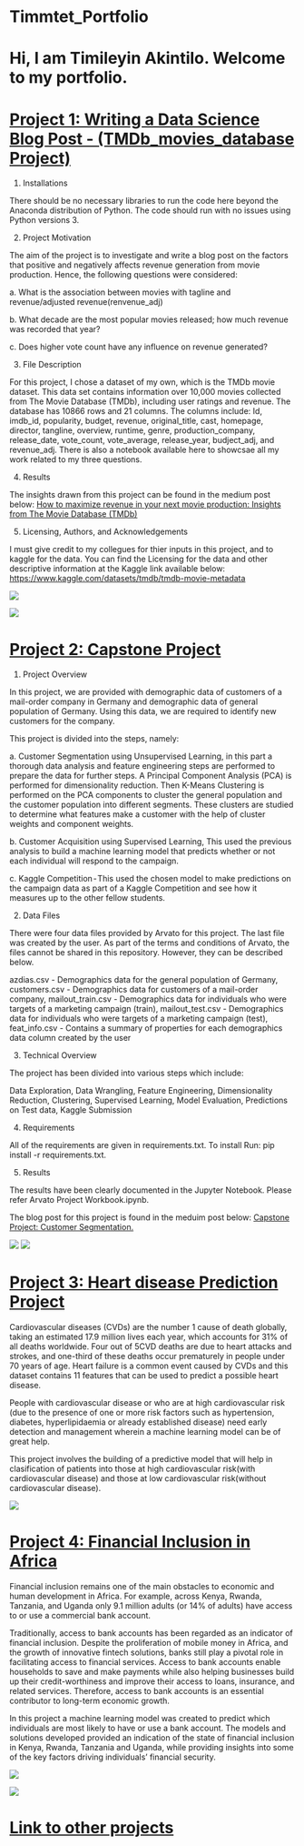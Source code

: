# Timmtet_Portfolio
# Hi, I am Timileyin Akintilo. Welcome to my portfolio.


# [Project 1: Writing a Data Science Blog Post - (TMDb_movies_database Project)](https://github.com/Timmtet/Write-a-data-science-blog-post)
1. Installations

There should be no necessary libraries to run the code here beyond the Anaconda distribution of Python. The code should run with no issues using Python versions 3.

2. Project Motivation

The aim of the project is to investigate and write a blog post on the factors that positive and negatively affects revenue generation from movie production. Hence, the following questions were considered:

a. What is the association between movies with tagline and revenue/adjusted revenue(renvenue_adj)

b. What decade are the most popular movies released; how much revenue was recorded that year?

c. Does higher vote count have any influence on revenue generated?

3. File Description

For this project, I chose a dataset of my own, which is the TMDb movie dataset. This data set contains information over 10,000 movies collected from The Movie Database (TMDb), including user ratings and revenue. The database has 10866 rows and 21 columns. The columns include: Id, imdb_id, popularity, budget, revenue, original_title, cast, homepage, director, tangline, overview, runtime, genre, production_company, release_date, vote_count, vote_average, release_year, budject_adj, and revenue_adj.
There is also a notebook available here to showcsae all my work related to my three questions.

4. Results

The insights drawn from this project can be found in the medium post below:
[How to maximize revenue in your next movie production: Insights from The Movie Database (TMDb)](https://medium.com/@akintilotimileyin/how-to-maximize-revenue-in-your-next-movie-production-insights-from-the-movie-database-tmdb-c3e0c932dda1)

5. Licensing, Authors, and Acknowledgements

I must give credit to my collegues for thier inputs in this project, and to kaggle for the data. You can find the Licensing for the data and other descriptive information at the Kaggle link available below:
https://www.kaggle.com/datasets/tmdb/tmdb-movie-metadata

![](/Images/1_g8KTuLMF6MRm_wGGY7yKSQ.jpg)

![](/Images/1_1e5ePbZqmvz-sMSn7Q_nwA.jpg)


# [Project 2: Capstone Project](https://github.com/Timmtet/Capstone-Project1)
1. Project Overview

In this project, we are provided with demographic data of customers of a mail-order company in Germany and demographic data of general population of Germany. Using this data, we are required to identify new customers for the company.

This project is divided into the steps, namely:

a. Customer Segmentation using Unsupervised Learning, in this part a thorough data analysis and feature engineering steps are performed to prepare the data for further steps. A Principal Component Analysis (PCA) is performed for dimensionality reduction. Then K-Means Clustering is performed on the PCA components to cluster the general population and the customer population into different segments. These clusters are studied to determine what features make a customer with the help of cluster weights and component weights.

b. Customer Acquisition using Supervised Learning, This used the previous analysis to build a machine learning model that predicts whether or not each individual will respond to the campaign.

c. Kaggle Competition - This used the chosen model to make predictions on the campaign data as part of a Kaggle Competition and see how it measures up to the other fellow students.


2. Data Files

There were four data files provided by Arvato for this project. The last file was created by the user. As part of the terms and conditions of Arvato, the files cannot be shared in this repository. However, they can be described below.

azdias.csv - Demographics data for the general population of Germany, customers.csv - Demographics data for customers of a mail-order company, mailout_train.csv - Demographics data for individuals who were targets of a marketing campaign (train), mailout_test.csv - Demographics data for individuals who were targets of a marketing campaign (test), feat_info.csv - Contains a summary of properties for each demographics data column created by the user 

3. Technical Overview

The project has been divided into various steps which include:

Data Exploration, Data Wrangling, Feature Engineering, Dimensionality Reduction, Clustering, Supervised Learning, Model Evaluation, Predictions on Test data, Kaggle Submission

4. Requirements

All of the requirements are given in requirements.txt. To install Run: pip install -r requirements.txt.

5. Results

The results have been clearly documented in the Jupyter Notebook. Please refer Arvato Project Workbook.ipynb.

The blog post for this project is found in the meduim post below:
[Capstone Project: Customer Segmentation.](https://medium.com/@akintilotimileyin/capstone-project-customer-segmentation-5f2844515909)

![](Images/General.jpg)
![](/Images/FI.jpg)


# [Project 3: Heart disease Prediction Project](https://github.com/Timmtet/Kagggle-Heart-Prediction-Project)

Cardiovascular diseases (CVDs) are the number 1 cause of death globally, taking an estimated 17.9 million lives each year, which accounts for 31% of all deaths worldwide. Four out of 5CVD deaths are due to heart attacks and strokes, and one-third of these deaths occur prematurely in people under 70 years of age. Heart failure is a common event caused by CVDs and this dataset contains 11 features that can be used to predict a possible heart disease.

People with cardiovascular disease or who are at high cardiovascular risk (due to the presence of one or more risk factors such as hypertension, diabetes, hyperlipidaemia or already established disease) need early detection and management wherein a machine learning model can be of great help.

This project involves the building of a predictive model that will help in clasification of patients into those at high cardiovascular risk(with cardiovascular disease) and those at low cardiovascular risk(without cardiovascular disease).

![](Images/download%20(1).png)


# [Project 4: Financial Inclusion in Africa](https://github.com/Timmtet/Financial-Inclusion-in-Africa-/blob/main/Zindi%20Financial%20inclusion%20.ipynb)
Financial inclusion remains one of the main obstacles to economic and human development in Africa. For example, across Kenya, Rwanda, Tanzania, and Uganda only 9.1 million adults (or 14% of adults) have access to or use a commercial bank account.

Traditionally, access to bank accounts has been regarded as an indicator of financial inclusion. Despite the proliferation of mobile money in Africa, and the growth of innovative fintech solutions, banks still play a pivotal role in facilitating access to financial services. Access to bank accounts enable households to save and make payments while also helping businesses build up their credit-worthiness and improve their access to loans, insurance, and related services. Therefore, access to bank accounts is an essential contributor to long-term economic growth.

In this project a machine learning model was created to predict which individuals are most likely to have or use a bank account. The models and solutions developed provided an indication of the state of financial inclusion in Kenya, Rwanda, Tanzania and Uganda, while providing insights into some of the key factors driving individuals’ financial security.


![](/Images/download2.png)

![](/Images/confusion%20matr.png)


# [Link to other projects](https://github.com/Timmtet?tab=repositories)
